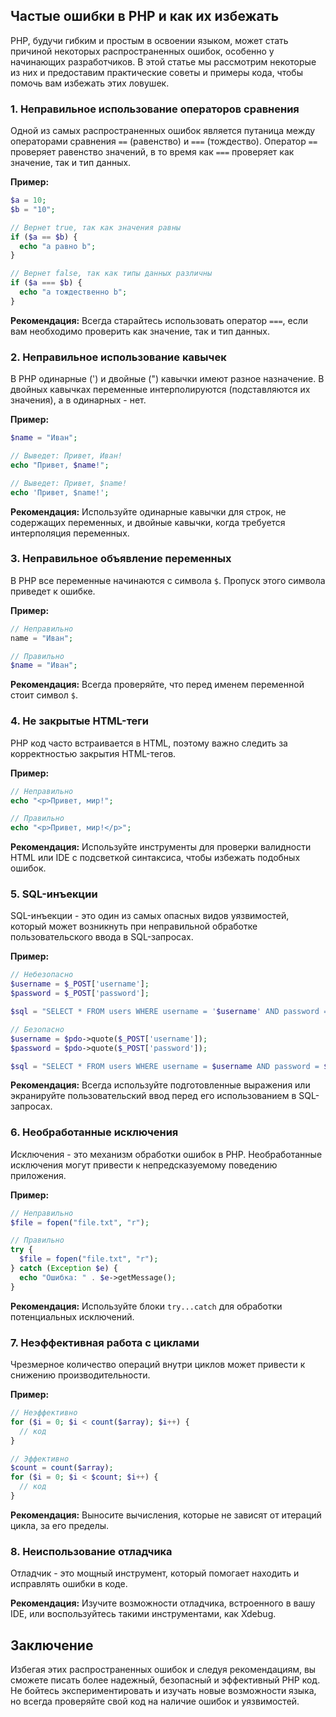 ## Частые ошибки в PHP и как их избежать

PHP, будучи гибким и простым в освоении языком, может стать причиной некоторых распространенных ошибок, особенно у начинающих разработчиков. В этой статье мы рассмотрим некоторые из них и предоставим практические советы и примеры кода, чтобы помочь вам избежать этих ловушек.

### 1. Неправильное использование операторов сравнения

Одной из самых распространенных ошибок является путаница между операторами сравнения `==` (равенство) и `===` (тождество). Оператор `==` проверяет равенство значений, в то время как `===` проверяет как значение, так и тип данных.

**Пример:**

```php
$a = 10;
$b = "10";

// Вернет true, так как значения равны
if ($a == $b) {
  echo "a равно b"; 
}

// Вернет false, так как типы данных различны
if ($a === $b) {
  echo "a тождественно b";
}
```

**Рекомендация:** Всегда старайтесь использовать оператор `===`, если вам необходимо проверить как значение, так и тип данных.

### 2. Неправильное использование кавычек

В PHP одинарные (') и двойные (") кавычки имеют разное назначение. В двойных кавычках переменные интерполируются (подставляются их значения), а в одинарных - нет.

**Пример:**

```php
$name = "Иван";

// Выведет: Привет, Иван!
echo "Привет, $name!";

// Выведет: Привет, $name!
echo 'Привет, $name!';
```

**Рекомендация:** Используйте одинарные кавычки для строк, не содержащих переменных, и двойные кавычки, когда требуется интерполяция переменных.

### 3. Неправильное объявление переменных

В PHP все переменные начинаются с символа `$`. Пропуск этого символа приведет к ошибке.

**Пример:**

```php
// Неправильно
name = "Иван";

// Правильно
$name = "Иван";
```

**Рекомендация:** Всегда проверяйте, что перед именем переменной стоит символ `$`.

### 4. Не закрытые HTML-теги

PHP код часто встраивается в HTML, поэтому важно следить за корректностью закрытия HTML-тегов.

**Пример:**

```php
// Неправильно
echo "<p>Привет, мир!";

// Правильно
echo "<p>Привет, мир!</p>";
```

**Рекомендация:** Используйте инструменты для проверки валидности HTML или IDE с подсветкой синтаксиса, чтобы избежать подобных ошибок.

### 5. SQL-инъекции

SQL-инъекции - это один из самых опасных видов уязвимостей, который может возникнуть при неправильной обработке пользовательского ввода в SQL-запросах.

**Пример:**

```php
// Небезопасно
$username = $_POST['username'];
$password = $_POST['password'];

$sql = "SELECT * FROM users WHERE username = '$username' AND password = '$password'";

// Безопасно
$username = $pdo->quote($_POST['username']);
$password = $pdo->quote($_POST['password']);

$sql = "SELECT * FROM users WHERE username = $username AND password = $password";
```

**Рекомендация:** Всегда используйте подготовленные выражения или экранируйте пользовательский ввод перед его использованием в SQL-запросах.

### 6. Необработанные исключения

Исключения - это механизм обработки ошибок в PHP. Необработанные исключения могут привести к непредсказуемому поведению приложения.

**Пример:**

```php
// Неправильно
$file = fopen("file.txt", "r");

// Правильно
try {
  $file = fopen("file.txt", "r");
} catch (Exception $e) {
  echo "Ошибка: " . $e->getMessage();
}
```

**Рекомендация:** Используйте блоки `try...catch` для обработки потенциальных исключений.

### 7. Неэффективная работа с циклами

Чрезмерное количество операций внутри циклов может привести к снижению производительности.

**Пример:**

```php
// Неэффективно
for ($i = 0; $i < count($array); $i++) {
  // код
}

// Эффективно
$count = count($array);
for ($i = 0; $i < $count; $i++) {
  // код
}
```

**Рекомендация:** Выносите вычисления, которые не зависят от итераций цикла, за его пределы.

### 8. Неиспользование отладчика

Отладчик - это мощный инструмент, который помогает находить и исправлять ошибки в коде.

**Рекомендация:** Изучите возможности отладчика, встроенного в вашу IDE, или воспользуйтесь такими инструментами, как Xdebug.


## Заключение

Избегая этих распространенных ошибок и следуя рекомендациям, вы сможете писать более надежный, безопасный и эффективный PHP код. Не бойтесь экспериментировать и изучать новые возможности языка, но всегда проверяйте свой код на наличие ошибок и уязвимостей.